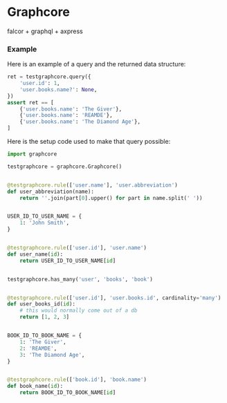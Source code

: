 # Graphcore
falcor + graphql + axpress

### Example

Here is an example of a query and the returned data structure:

```python
ret = testgraphcore.query({
    'user.id': 1,
    'user.books.name?': None,
})
assert ret == [
    {'user.books.name': 'The Giver'},
    {'user.books.name': 'REAMDE'},
    {'user.books.name': 'The Diamond Age'},
]
```

Here is the setup code used to make that query possible:

```python
import graphcore

testgraphcore = graphcore.Graphcore()


@testgraphcore.rule(['user.name'], 'user.abbreviation')
def user_abbreviation(name):
    return ''.join(part[0].upper() for part in name.split(' '))


USER_ID_TO_USER_NAME = {
    1: 'John Smith',
}


@testgraphcore.rule(['user.id'], 'user.name')
def user_name(id):
    return USER_ID_TO_USER_NAME[id]


testgraphcore.has_many('user', 'books', 'book')


@testgraphcore.rule(['user.id'], 'user.books.id', cardinality='many')
def user_books_id(id):
    # this would normally come out of a db
    return [1, 2, 3]


BOOK_ID_TO_BOOK_NAME = {
    1: 'The Giver',
    2: 'REAMDE',
    3: 'The Diamond Age',
}


@testgraphcore.rule(['book.id'], 'book.name')
def book_name(id):
    return BOOK_ID_TO_BOOK_NAME[id]

```
